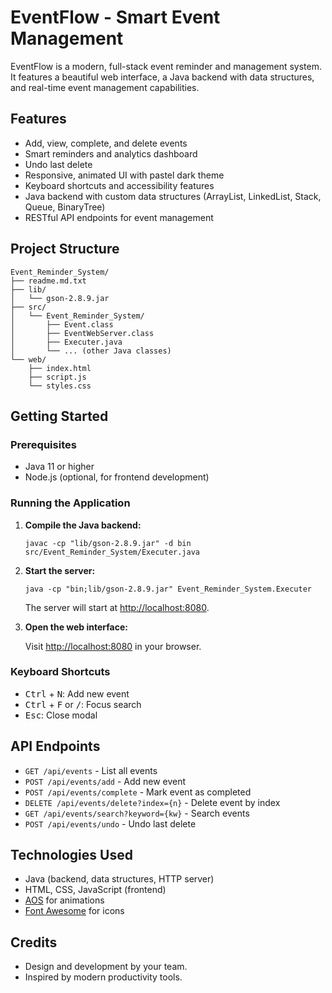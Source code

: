 # EventFlow - Smart Event Management

EventFlow is a modern, full-stack event reminder and management system. It features a beautiful web interface, a Java backend with data structures, and real-time event management capabilities.

## Features

- Add, view, complete, and delete events
- Smart reminders and analytics dashboard
- Undo last delete
- Responsive, animated UI with pastel dark theme
- Keyboard shortcuts and accessibility features
- Java backend with custom data structures (ArrayList, LinkedList, Stack, Queue, BinaryTree)
- RESTful API endpoints for event management

## Project Structure

```
Event_Reminder_System/
├── readme.md.txt
├── lib/
│   └── gson-2.8.9.jar
├── src/
│   └── Event_Reminder_System/
│       ├── Event.class
│       ├── EventWebServer.class
│       ├── Executer.java
│       └── ... (other Java classes)
└── web/
    ├── index.html
    ├── script.js
    └── styles.css
```

## Getting Started

### Prerequisites

- Java 11 or higher
- Node.js (optional, for frontend development)

### Running the Application

1. **Compile the Java backend:**

   ```
   javac -cp "lib/gson-2.8.9.jar" -d bin src/Event_Reminder_System/Executer.java
   ```

2. **Start the server:**

   ```
   java -cp "bin;lib/gson-2.8.9.jar" Event_Reminder_System.Executer
   ```

   The server will start at [http://localhost:8080](http://localhost:8080).

3. **Open the web interface:**

   Visit [http://localhost:8080](http://localhost:8080) in your browser.

### Keyboard Shortcuts

- <kbd>Ctrl</kbd> + <kbd>N</kbd>: Add new event
- <kbd>Ctrl</kbd> + <kbd>F</kbd> or <kbd>/</kbd>: Focus search
- <kbd>Esc</kbd>: Close modal

## API Endpoints

- `GET /api/events` - List all events
- `POST /api/events/add` - Add new event
- `POST /api/events/complete` - Mark event as completed
- `DELETE /api/events/delete?index={n}` - Delete event by index
- `GET /api/events/search?keyword={kw}` - Search events
- `POST /api/events/undo` - Undo last delete

## Technologies Used

- Java (backend, data structures, HTTP server)
- HTML, CSS, JavaScript (frontend)
- [AOS](https://michalsnik.github.io/aos/) for animations
- [Font Awesome](https://fontawesome.com/) for icons

## Credits

- Design and development by your team.
- Inspired by modern productivity tools.
